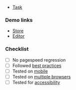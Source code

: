 <!-- Please include a short description (using non-technical terms, 1-2 sentences) about the changes you are introducing. -->

- [Task](url)

### Demo links

<!-- Please include a link to a demo store that includes preconfigured sections and settings to allow reviewers to easily test the features you are working on. You can set up a preview running `npm run preview -- --theme=[branch_name]`. -->

- [Store](url)
- [Editor](url)

### Checklist

- [ ] No pagespeed regression
- [ ] Followed [best practices](https://shopify.dev/docs/themes/best-practices)
- [ ] Tested on [mobile](https://shopify.dev/themes/store/requirements#mobile-browser-requirements)
- [ ] Tested on [multiple browsers](https://shopify.dev/themes/store/requirements#desktop-browser-requirements)
- [ ] Tested for [accessibility](https://shopify.dev/themes/best-practices/accessibility)
